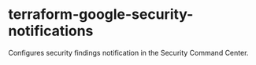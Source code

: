 # terraform-google-security-notifications
Configures security findings notification in the Security Command Center.
